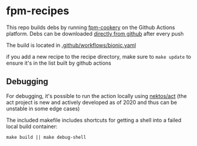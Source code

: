 # fpm-recipes

This repo builds debs by running [fpm-cookery](https://github.com/bernd/fpm-cookery) on the Github Actions platform.
Debs can be downloaded [directly from github](https://github.com/wikia/public-fpm-recipes/actions/workflows/bionic.yaml?query=branch%3Amaster+is%3Acompleted) after every push

The build is located in [.github/workflows/bionic.yaml](./.github/workflows/bionic.yaml)

if you add a new recipe to the recipe directory, make sure to `make update` to ensure it's in the list built by github actions

## Debugging

For debugging, it's possible to run the action locally using [nektos/act](https://github.com/nektos/act)
(the act project is new and actively developed as of 2020 and thus can be unstable in some edge cases)

The included makefile includes shortcuts for getting a shell into a failed local build container:

`make build || make debug-shell`


